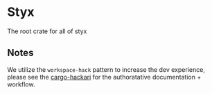 # Styx

The root crate for all of styx

## Notes

We utilize the `workspace-hack` pattern to increase the dev experience, please see the [cargo-hackari](https://crates.io/crates/cargo-hakari) for the authoratative documentation + workflow.
